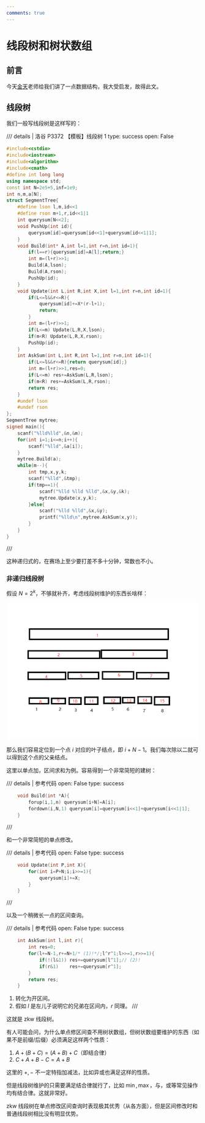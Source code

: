 ```yaml
---
comments: true
---
```


# 线段树和树状数组

## 前言

今天[金天](https://www.xn--vuqs4zq3d.com/oier/46981)老师给我们讲了一点数据结构，我大受启发，故得此文。

## 线段树

我们一般写线段树是这样写的：

/// details | 洛谷 P3372 【模板】线段树 1
    type: success
    open: False
```cpp
#include<cstdio>
#include<iostream>
#include<algorithm>
#include<cmath>
#define int long long
using namespace std;
const int N=2e5+5,inf=1e9;
int n,m,a[N];
struct SegmentTree{
	#define lson l,m,id<<1
	#define rson m+1,r,id<<1|1
	int querysum[N<<2];
	void PushUp(int id){
		querysum[id]=querysum[id<<1]+querysum[id<<1|1];
	}
	void Build(int* A,int l=1,int r=n,int id=1){
		if(l==r){querysum[id]=A[l];return;}
		int m=(l+r)>>1;
		Build(A,lson);
		Build(A,rson);
		PushUp(id);
	}
	void Update(int L,int R,int X,int l=1,int r=n,int id=1){
		if(L<=l&&r<=R){
			querysum[id]+=X*(r-l+1);
			return;
		}
		int m=(l+r)>>1;
		if(L<=m) Update(L,R,X,lson);
		if(m<R) Update(L,R,X,rson);
		PushUp(id);
	}
	int AskSum(int L,int R,int l=1,int r=n,int id=1){
		if(L<=l&&r<=R){return querysum[id];}
		int m=(l+r)>>1,res=0;
		if(L<=m) res+=AskSum(L,R,lson);
		if(m<R) res+=AskSum(L,R,rson);
		return res;
	}
	#undef lson
	#undef rson
};
SegmentTree mytree;
signed main(){
	scanf("%lld%lld",&n,&m);
	for(int i=1;i<=n;i++){
		scanf("%lld",&a[i]);
	}
	mytree.Build(a);
	while(m--){
		int tmp,x,y,k;
		scanf("%lld",&tmp);
		if(tmp==1){
			scanf("%lld %lld %lld",&x,&y,&k);
			mytree.Update(x,y,k);
		}else{
			scanf("%lld %lld",&x,&y);
			printf("%lld\n",mytree.AskSum(x,y));
		}
	}
}
```
///

这种递归式的，在赛场上至少要打差不多十分钟，常数也不小。

### 非递归线段树

假设 $N=2^k$，不够就补齐，考虑线段树维护的东西长啥样：

![图示 1](../../pictures/ds_SegT_BIT_1.png)

那么我们容易定位到一个点 $i$ 对应的叶子结点，即 $i+N-1$。我们每次除以二就可以得到这个点的父亲结点。

这里以单点加，区间求和为例。容易得到一个非常简短的建树：

/// details | 参考代码
    open: False
    type: success

```cpp
	void Build(int *A){
		forup(i,1,n) querysum[i+N]=A[i];
		fordown(i,N,1) querysum[i]=querysum[i<<1]+querysum[i<<1|1];
	}
```

///

和一个非常简短的单点修改。

/// details | 参考代码
    open: False
    type: success

```cpp
	void Update(int P,int X){
		for(int i=P+N;i;i>>=1){
			querysum[i]+=X;
		}
	}
```

///

以及一个稍微长一点的区间查询。

/// details | 参考代码
    open: False
    type: success

```cpp
	int AskSum(int l,int r){
		int res=0;
		for(l+=N-1,r+=N+1/* (1)!*/;l^r^1;l>>=1,r>>=1){
			if(!(l&1)) res+=querysum[l^1];// (2)!
			if(r&1)    res+=querysum[r^1];
		}
		return res;
	}
```

1. 转化为开区间。
2. 假如 $l$ 是左儿子说明它的兄弟在区间内，$r$ 同理。
///

这就是 zkw 线段树。

有人可能会问，为什么单点修区间查不用树状数组，但树状数组要维护的东西（如果不是前缀/后缀）必须满足这样两个性质：

1. $A+(B+C)=(A+B)+C$（即结合律）
1. $C+A+B-C=A+B$

这里的 $+,-$ 不一定特指加减法，比如异或也满足这样的性质。

但是线段树维护的只需要满足结合律就行了，比如 $\min,\max$，与，或等常见操作均有结合律。这就非常好。

zkw 线段树在单点修改区间查询时表现极其优秀（从各方面），但是区间修改时和普通线段树相比没有明显优势。